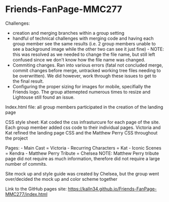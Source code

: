 # Friends-FanPage-MMC277
Challenges: 
- creation and merging branches within a group setting
- handful of technical challenges with merging code and having each group member see the same results (i.e. 2 group members unable to see a background image while the other two can see it just fine) - NOTE: this was resolved as we needed to change the file name, but still left confused since we don't know how the file name was changed.
- Commiting changes. Ran into various errors (fatal not concluded merge, commit changes before merge, untracked working tree files needing to be overwritten). We did however, work through these issues to get to the final result.
- Configuring the proper sizing for images for mobile, specifially the Friends logo. The group attemepted numerous times to resize and Lightouse still found an issue. 



Index.html file: all group members participated in the creation of the landing page 

CSS style sheet: 
    Kat coded the css infrasturcure for each page of the site. Each group member added css code to their individual pages. Victoria and Kat refined the landing page CSS and the Matthew Perry CSS throughout the project

Pages: 
    - Main Cast = Victoria 
    - Recurring Characters = Kat
    - Iconic Scenes = Kendra
    - Matthew Perry Tribute = Chelsea
    NOTE: Matthew Perry tribute page did not require as much information, therefore did not require a large number of commits. 

Site mock up and style guide was created by Chelsea, but the group went over/decided the mock up and color scheme together 

Link to the GitHub pages site: https://kalln34.github.io/Friends-FanPage-MMC277/index.html 



    